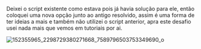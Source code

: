 
﻿Deixei o script existente como estava pois já havia solução para ele, então coloquei uma nova opção junto ao antigo resolvido,
 assim é uma forma de ter ideias a mais e também não utilizei o script anterior, apra este desafio usei nada mais que vemos em tutoriais por ai. 

![152355965_2298729380271668_7589796503753349690_o](https://user-images.githubusercontent.com/79748858/111016587-95b18a80-838d-11eb-8f60-7f5fd2de6a75.jpg)
